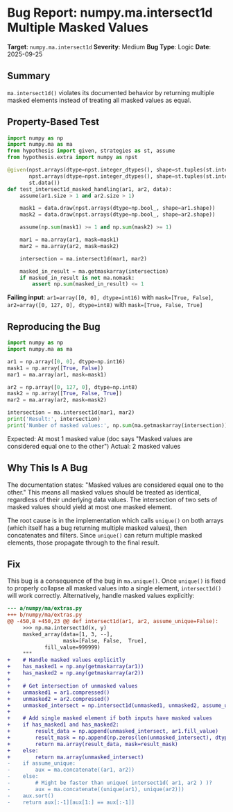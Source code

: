 # Bug Report: numpy.ma.intersect1d Multiple Masked Values

**Target**: `numpy.ma.intersect1d`
**Severity**: Medium
**Bug Type**: Logic
**Date**: 2025-09-25

## Summary

`ma.intersect1d()` violates its documented behavior by returning multiple masked elements instead of treating all masked values as equal.

## Property-Based Test

```python
import numpy as np
import numpy.ma as ma
from hypothesis import given, strategies as st, assume
from hypothesis.extra import numpy as npst

@given(npst.arrays(dtype=npst.integer_dtypes(), shape=st.tuples(st.integers(2, 20))),
       npst.arrays(dtype=npst.integer_dtypes(), shape=st.tuples(st.integers(2, 20))),
       st.data())
def test_intersect1d_masked_handling(ar1, ar2, data):
    assume(ar1.size > 1 and ar2.size > 1)

    mask1 = data.draw(npst.arrays(dtype=np.bool_, shape=ar1.shape))
    mask2 = data.draw(npst.arrays(dtype=np.bool_, shape=ar2.shape))

    assume(np.sum(mask1) >= 1 and np.sum(mask2) >= 1)

    mar1 = ma.array(ar1, mask=mask1)
    mar2 = ma.array(ar2, mask=mask2)

    intersection = ma.intersect1d(mar1, mar2)

    masked_in_result = ma.getmaskarray(intersection)
    if masked_in_result is not ma.nomask:
        assert np.sum(masked_in_result) <= 1
```

**Failing input**: `ar1=array([0, 0], dtype=int16)` with `mask=[True, False]`, `ar2=array([0, 127, 0], dtype=int8)` with `mask=[True, False, True]`

## Reproducing the Bug

```python
import numpy as np
import numpy.ma as ma

ar1 = np.array([0, 0], dtype=np.int16)
mask1 = np.array([True, False])
mar1 = ma.array(ar1, mask=mask1)

ar2 = np.array([0, 127, 0], dtype=np.int8)
mask2 = np.array([True, False, True])
mar2 = ma.array(ar2, mask=mask2)

intersection = ma.intersect1d(mar1, mar2)
print('Result:', intersection)
print('Number of masked values:', np.sum(ma.getmaskarray(intersection)))
```

Expected: At most 1 masked value (doc says "Masked values are considered equal one to the other")
Actual: 2 masked values

## Why This Is A Bug

The documentation states: "Masked values are considered equal one to the other." This means all masked values should be treated as identical, regardless of their underlying data values. The intersection of two sets of masked values should yield at most one masked element.

The root cause is in the implementation which calls `unique()` on both arrays (which itself has a bug returning multiple masked values), then concatenates and filters. Since `unique()` can return multiple masked elements, those propagate through to the final result.

## Fix

This bug is a consequence of the bug in `ma.unique()`. Once `unique()` is fixed to properly collapse all masked values into a single element, `intersect1d()` will work correctly. Alternatively, handle masked values explicitly:

```diff
--- a/numpy/ma/extras.py
+++ b/numpy/ma/extras.py
@@ -450,8 +450,23 @@ def intersect1d(ar1, ar2, assume_unique=False):
     >>> np.ma.intersect1d(x, y)
     masked_array(data=[1, 3, --],
                  mask=[False, False,  True],
            fill_value=999999)
     """
+    # Handle masked values explicitly
+    has_masked1 = np.any(getmaskarray(ar1))
+    has_masked2 = np.any(getmaskarray(ar2))
+
+    # Get intersection of unmasked values
+    unmasked1 = ar1.compressed()
+    unmasked2 = ar2.compressed()
+    unmasked_intersect = np.intersect1d(unmasked1, unmasked2, assume_unique=assume_unique)
+
+    # Add single masked element if both inputs have masked values
+    if has_masked1 and has_masked2:
+        result_data = np.append(unmasked_intersect, ar1.fill_value)
+        result_mask = np.append(np.zeros(len(unmasked_intersect), dtype=bool), True)
+        return ma.array(result_data, mask=result_mask)
+    else:
+        return ma.array(unmasked_intersect)
-    if assume_unique:
-        aux = ma.concatenate((ar1, ar2))
-    else:
-        # Might be faster than unique( intersect1d( ar1, ar2 ) )?
-        aux = ma.concatenate((unique(ar1), unique(ar2)))
-    aux.sort()
-    return aux[:-1][aux[1:] == aux[:-1]]
```